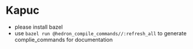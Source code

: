# Kapuc

- please install bazel
- use `bazel run @hedron_compile_commands//:refresh_all` to generate complie_commands for documentation
